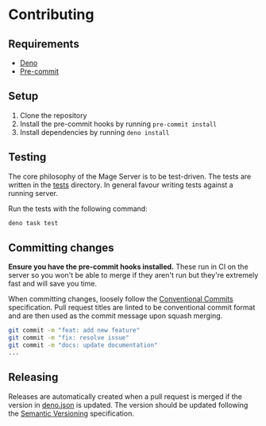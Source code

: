 # Contributing

## Requirements

- [Deno](https://deno.land/)
- [Pre-commit](https://pre-commit.com/)

## Setup

1. Clone the repository
2. Install the pre-commit hooks by running `pre-commit install`
3. Install dependencies by running `deno install`

## Testing

The core philosophy of the Mage Server is to be test-driven. The tests are
written in the [tests](./tests) directory. In general favour writing tests
against a running server.

Run the tests with the following command:

```sh
deno task test
```

## Committing changes

**Ensure you have the pre-commit hooks installed.** These run in CI on the
server so you won't be able to merge if they aren't run but they're extremely
fast and will save you time.

When committing changes, loosely follow the
[Conventional Commits](https://www.conventionalcommits.org/en/v1.0.0/)
specification. Pull request titles are linted to be conventional commit format
and are then used as the commit message upon squash merging.

```sh
git commit -m "feat: add new feature"
git commit -m "fix: resolve issue"
git commit -m "docs: update documentation"
...
```

## Releasing

Releases are automatically created when a pull request is merged if the version
in [deno.json](./deno.json) is updated. The version should be updated following
the [Semantic Versioning](https://semver.org/) specification.
